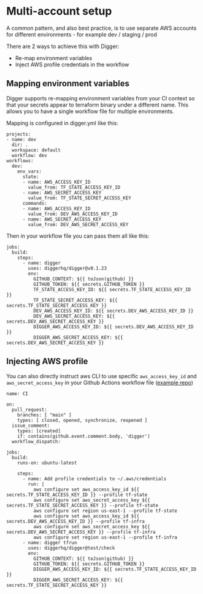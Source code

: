 # Multi-account setup

A common pattern, and also best practice, is to use separate AWS accounts for different environments - for example dev / staging / prod

There are 2 ways to achieve this with Digger:

* Re-map environment variables
* Inject AWS profile credentials in the workflow

## Mapping environment variables

Digger supports re-mapping environment variables from your CI context so that your secrets appear to terraform binary under a different name. This allows you to have a single workflow file for multiple environments.

Mapping is configured in digger.yml like this:

```
projects:
- name: dev
  dir: .
  workspace: default
  workflow: dev
workflows:
  dev:
    env_vars:
      state:
      - name: AWS_ACCESS_KEY_ID
        value_from: TF_STATE_ACCESS_KEY_ID
      - name: AWS_SECRET_ACCESS_KEY
        value_from: TF_STATE_SECRET_ACCESS_KEY
      commands:
      - name: AWS_ACCESS_KEY_ID
        value_from: DEV_AWS_ACCESS_KEY_ID
      - name: AWS_SECRET_ACCESS_KEY
        value_from: DEV_AWS_SECRET_ACCESS_KEY
```

Then in your workflow file you can pass them all like this:

```
jobs:
  build:
    steps:
      - name: digger
        uses: diggerhq/digger@v0.1.23
        env:
          GITHUB_CONTEXT: ${{ toJson(github) }}
          GITHUB_TOKEN: ${{ secrets.GITHUB_TOKEN }}
          TF_STATE_ACCESS_KEY_ID: ${{ secrets.TF_STATE_ACCESS_KEY_ID }}
          TF_STATE_SECRET_ACCESS_KEY: ${{ secrets.TF_STATE_SECRET_ACCESS_KEY }}
          DEV_AWS_ACCESS_KEY_ID: ${{ secrets.DEV_AWS_ACCESS_KEY_ID }}
          DEV_AWS_SECRET_ACCESS_KEY: ${{ secrets.DEV_AWS_SECRET_ACCESS_KEY }}
          DIGGER_AWS_ACCESS_KEY_ID: ${{ secrets.DEV_AWS_ACCESS_KEY_ID }}
          DIGGER_AWS_SECRET_ACCESS_KEY: ${{ secrets.DEV_AWS_SECRET_ACCESS_KEY }}
```

## Injecting AWS profile

You can also directly instruct aws CLI to use specific `aws_access_key_id` and `aws_secret_access_key` in your Github Actions workflow file ([example repo](https://github.com/Spartakovic/digger\_multi\_env\_vars))

```
name: CI

on:
  pull_request:
    branches: [ "main" ]
    types: [ closed, opened, synchronize, reopened ]
  issue_comment:
    types: [created]
    if: contains(github.event.comment.body, 'digger')
  workflow_dispatch:

jobs:
  build:
    runs-on: ubuntu-latest

    steps:
      - name: Add profile credentials to ~/.aws/credentials 
        run: |
          aws configure set aws_access_key_id ${{ secrets.TF_STATE_ACCESS_KEY_ID }} --profile tf-state
          aws configure set aws_secret_access_key ${{ secrets.TF_STATE_SECRET_ACCESS_KEY }} --profile tf-state
          aws configure set region us-east-1 --profile tf-state
          aws configure set aws_access_key_id ${{ secrets.DEV_AWS_ACCESS_KEY_ID }} --profile tf-infra
          aws configure set aws_secret_access_key ${{ secrets.DEV_AWS_SECRET_ACCESS_KEY }} --profile tf-infra
          aws configure set region us-east-1 --profile tf-infra
      - name: digger tfrun
        uses: diggerhq/digger@test/check
        env:
          GITHUB_CONTEXT: ${{ toJson(github) }}
          GITHUB_TOKEN: ${{ secrets.GITHUB_TOKEN }}
          DIGGER_AWS_ACCESS_KEY_ID: ${{ secrets.TF_STATE_ACCESS_KEY_ID }}
          DIGGER_AWS_SECRET_ACCESS_KEY: ${{ secrets.TF_STATE_SECRET_ACCESS_KEY }}
```

